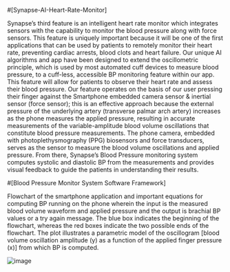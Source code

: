 #[Synapse-AI-Heart-Rate-Monitor]

Synapse’s third feature is an intelligent heart rate monitor which integrates sensors with the capability to monitor the blood pressure along with force sensors. This feature is uniquely important because it will be one of the first applications that can be used by patients to remotely monitor their heart rate, preventing cardiac arrests, blood clots and heart failure.   Our unique AI algorithms and app have been designed to extend the oscillometric principle, which is used by most automated cuff devices to measure blood pressure, to a cuff-less, accessible BP monitoring feature within our app. This feature will allow for patients to observe their heart rate and assess their blood pressure.  Our feature operates on the basis of our user pressing their finger against the Smartphone embedded camera sensor &amp; inertial sensor (force sensor); this is an effective approach because the external pressure of the underlying artery (transverse palmar arch artery) increases as the phone measures the applied pressure, resulting in accurate measurements of the variable-amplitude blood volume oscillations that constitute blood pressure measurements. The phone camera, embedded with photoplethysmography (PPG) biosensors and force transducers, serves as the sensor to measure the blood volume oscillations and applied pressure. From there, Synapse’s Blood Pressure monitoring system computes systolic and diastolic BP from the measurements and provides visual feedback to guide the patients in understanding their results.

#[Blood Pressure Monitor System Software Framework]

Flowchart of the smartphone application and important equations for computing BP running on the phone wherein the input is the measured blood volume waveform and applied pressure and the output is brachial BP values or a try again message. The blue box indicates the beginning of the flowchart, whereas the red boxes indicate the two possible ends of the flowchart. The plot illustrates a parametric model of the oscillogram [blood volume oscillation amplitude (y) as a function of the applied finger pressure (x)] from which BP is computed. 

![image](https://user-images.githubusercontent.com/67471222/119826499-b6fa2f80-bf15-11eb-8d05-eebfbde67ac2.png)

